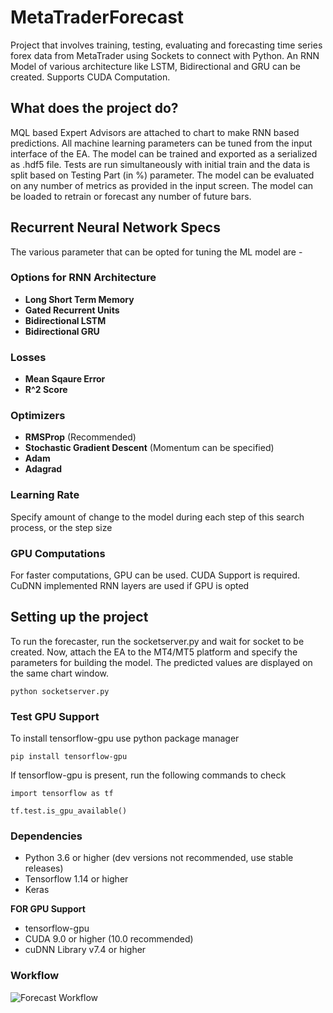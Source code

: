 # MetaTraderForecast
Project that involves training, testing, evaluating and forecasting time series forex data from MetaTrader using Sockets to connect with Python.  An RNN Model of various architecture like LSTM, Bidirectional and GRU can be created. Supports CUDA Computation.

## What does the project do?
MQL based Expert Advisors are attached to chart to make RNN based predictions. All machine learning parameters can be tuned from the input interface of the EA. The model can be trained and exported as a serialized as .hdf5 file. Tests are run simultaneously with initial train and the data is split based on Testing Part (in %) parameter. The model can be evaluated on any number of metrics as provided in the input screen. The model can be loaded to retrain or forecast any number of future bars. 

## Recurrent Neural Network Specs
The various parameter that can be opted for tuning the ML model are -
### Options for RNN Architecture
- **Long Short Term Memory** 
- **Gated Recurrent Units**
- **Bidirectional LSTM**
- **Bidirectional GRU**
### Losses
- **Mean Sqaure Error**
- **R^2 Score**
### Optimizers
- **RMSProp** (Recommended)
- **Stochastic Gradient Descent** (Momentum can be specified)
- **Adam**
- **Adagrad**
### Learning Rate
Specify amount of change to the model during each step of this search process, or the step size

### GPU Computations
For faster computations, GPU can be used. CUDA Support is required. CuDNN implemented RNN layers are used if GPU is opted

## Setting up the project
To run the forecaster, run the socketserver.py and wait for socket to be created. Now, attach the EA to the MT4/MT5 platform and specify the parameters for building the model. The predicted values are displayed on the same chart window. 

`python socketserver.py`
### Test GPU Support
To install tensorflow-gpu use python package manager 

`pip install tensorflow-gpu`

If tensorflow-gpu is present, run the following commands to check

`import tensorflow as tf`

`tf.test.is_gpu_available()`
### Dependencies
- Python 3.6 or higher (dev versions not recommended, use stable releases)
- Tensorflow 1.14 or higher
- Keras

**FOR GPU Support**

- tensorflow-gpu
- CUDA 9.0 or higher (10.0 recommended)
- cuDNN Library v7.4 or higher

### Workflow
![Forecast Workflow](https://github.com/magiciankartik/MetaTraderForecast/blob/master/assets/MetaTraderForecasting.jpg)
